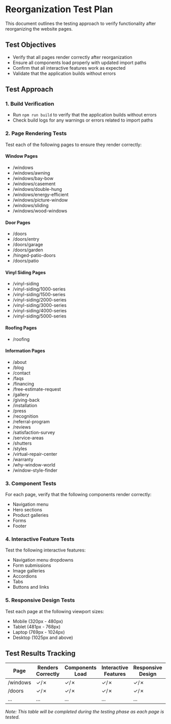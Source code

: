 # Reorganization Test Plan

This document outlines the testing approach to verify functionality after reorganizing the website pages.

## Test Objectives
- Verify that all pages render correctly after reorganization
- Ensure all components load properly with updated import paths
- Confirm that all interactive features work as expected
- Validate that the application builds without errors

## Test Approach

### 1. Build Verification
- Run `npm run build` to verify that the application builds without errors
- Check build logs for any warnings or errors related to import paths

### 2. Page Rendering Tests
Test each of the following pages to ensure they render correctly:

#### Window Pages
- /windows
- /windows/awning
- /windows/bay-bow
- /windows/casement
- /windows/double-hung
- /windows/energy-efficient
- /windows/picture-window
- /windows/sliding
- /windows/wood-windows

#### Door Pages
- /doors
- /doors/entry
- /doors/garage
- /doors/garden
- /hinged-patio-doors
- /doors/patio

#### Vinyl Siding Pages
- /vinyl-siding
- /vinyl-siding/1000-series
- /vinyl-siding/1500-series
- /vinyl-siding/2000-series
- /vinyl-siding/3000-series
- /vinyl-siding/4000-series
- /vinyl-siding/5000-series

#### Roofing Pages
- /roofing

#### Information Pages
- /about
- /blog
- /contact
- /faqs
- /financing
- /free-estimate-request
- /gallery
- /giving-back
- /installation
- /press
- /recognition
- /referral-program
- /reviews
- /satisfaction-survey
- /service-areas
- /shutters
- /styles
- /virtual-repair-center
- /warranty
- /why-window-world
- /window-style-finder

### 3. Component Tests
For each page, verify that the following components render correctly:
- Navigation menu
- Hero sections
- Product galleries
- Forms
- Footer

### 4. Interactive Feature Tests
Test the following interactive features:
- Navigation menu dropdowns
- Form submissions
- Image galleries
- Accordions
- Tabs
- Buttons and links

### 5. Responsive Design Tests
Test each page at the following viewport sizes:
- Mobile (320px - 480px)
- Tablet (481px - 768px)
- Laptop (769px - 1024px)
- Desktop (1025px and above)

## Test Results Tracking

| Page | Renders Correctly | Components Load | Interactive Features | Responsive Design | Notes |
|------|-------------------|-----------------|----------------------|-------------------|-------|
| /windows | ✓/✗ | ✓/✗ | ✓/✗ | ✓/✗ | |
| /doors | ✓/✗ | ✓/✗ | ✓/✗ | ✓/✗ | |
| ... | ... | ... | ... | ... | ... |

*Note: This table will be completed during the testing phase as each page is tested.*
